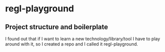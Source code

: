 # regl-playground

## Project structure and boilerplate

I found out that if I want to learn a new technology/library/tool I have to play around with it, so I created a repo and I called it regl-playground.
